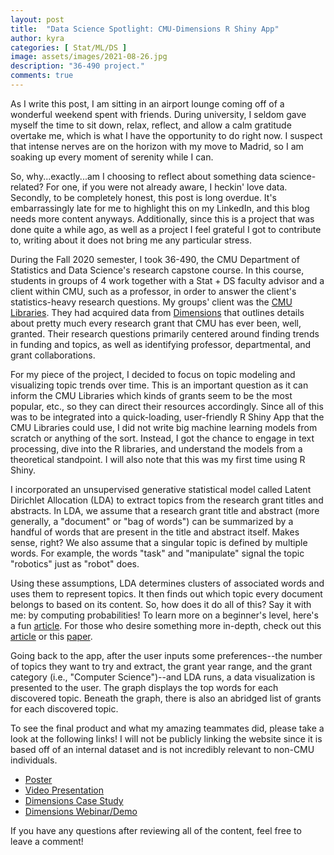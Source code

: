 ```yaml
---
layout: post
title:  "Data Science Spotlight: CMU-Dimensions R Shiny App"
author: kyra
categories: [ Stat/ML/DS ]
image: assets/images/2021-08-26.jpg
description: "36-490 project."
comments: true
---
```


As I write this post, I am sitting in an airport lounge coming off of a wonderful weekend spent with friends. During university, I seldom gave myself the time to sit down, relax, reflect, and allow a calm gratitude overtake me, which is what I have the opportunity to do right now. I suspect that intense nerves are on the horizon with my move to Madrid, so I am soaking up every moment of serenity while I can.

So, why...exactly...am I choosing to reflect about something data science-related? For one, if you were not already aware, I heckin' love data. Secondly, to be completely honest, this post is long overdue. It's embarrassingly late for me to highlight this on my LinkedIn, and this blog needs more content anyways. Additionally, since this is a project that was done quite a while ago, as well as a project I feel grateful I got to contribute to, writing about it does not bring me any particular stress.

During the Fall 2020 semester, I took 36-490, the CMU Department of Statistics and Data Science's research capstone course. In this course, students in groups of 4 work together with a Stat + DS faculty advisor and a client within CMU, such as a professor, in order to answer the client's statistics-heavy research questions. My groups' client was the [CMU Libraries](https://library.cmu.edu/). They had acquired data from [Dimensions](https://www.dimensions.ai/) that outlines details about pretty much every research grant that CMU has ever been, well, granted. Their research questions primarily centered around finding trends in funding and topics, as well as identifying professor, departmental, and grant collaborations.

For my piece of the project, I decided to focus on topic modeling and visualizing topic trends over time. This is an important question as it can inform the CMU Libraries which kinds of grants seem to be the most popular, etc., so they can direct their resources accordingly. Since all of this was to be integrated into a quick-loading, user-friendly R Shiny App that the CMU Libraries could use, I did not write big machine learning models from scratch or anything of the sort. Instead, I got the chance to engage in text processing, dive into the R libraries, and understand the models from a theoretical standpoint. I will also note that this was my first time using R Shiny.

I incorporated an unsupervised generative statistical model called Latent Dirichlet Allocation (LDA) to extract topics from the research grant titles and abstracts. In LDA, we assume that a research grant title and abstract (more generally, a "document" or "bag of words") can be summarized by a handful of words that are present in the title and abstract itself. Makes sense, right? We also assume that a singular topic is defined by multiple words. For example, the words "task" and "manipulate" signal the topic "robotics" just as "robot" does.

Using these assumptions, LDA determines clusters of associated words and uses them to represent topics. It then finds out which topic every document belongs to based on its content. So, how does it do all of this? Say it with me: by computing probabilities! To learn more on a beginner's level, here's a fun [article](https://towardsdatascience.com/latent-dirichlet-allocation-lda-9d1cd064ffa2). For those who desire something more in-depth, check out this [article](https://towardsdatascience.com/light-on-math-machine-learning-intuitive-guide-to-latent-dirichlet-allocation-437c81220158) or this [paper](https://jmlr.org/papers/volume3/blei03a/blei03a.pdf).

Going back to the app, after the user inputs some preferences--the number of topics they want to try and extract, the grant year range, and the grant category (i.e., "Computer Science")--and LDA runs, a data visualization is presented to the user. The graph displays the top words for each discovered topic. Beneath the graph, there is also an abridged list of grants for each discovered topic.

To see the final product and what my amazing teammates did, please take a look at the following links! I will not be publicly linking the website since it is based off of an internal dataset and is not incredibly relevant to non-CMU individuals.

- [Poster](http://www.stat.cmu.edu/capstoneresearch/fall2020/Libraries_490_Poster.pdf)
- [Video Presentation](https://www.youtube.com/watch?v=ijZXBx82ExA)
- [Dimensions Case Study](https://www.dimensions.ai/resources/students-at-carnegie-mellon-university-use-dimensions-to-create-research-funding-dashboards/)
- [Dimensions Webinar/Demo](https://www.dimensions.ai/webinars/how-undergraduate-students-at-carnegie-mellon-university-used-dimensions-data-to-create-innovative-internal-dashboards/)

If you have any questions after reviewing all of the content, feel free to leave a comment!